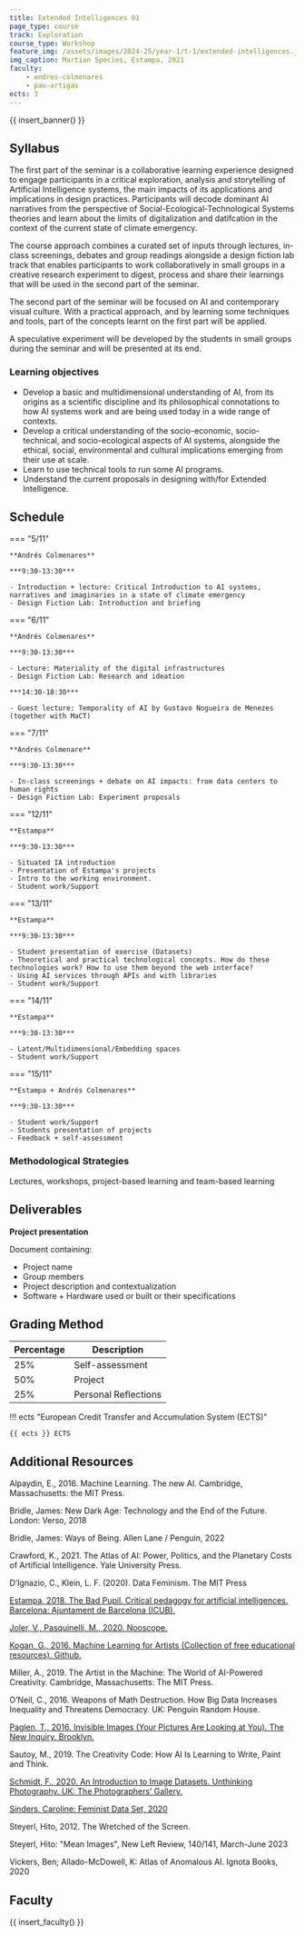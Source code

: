 ```yaml
---
title: Extended Intelligences 01
page_type: course
track: Exploration
course_type: Workshop
feature_img: /assets/images/2024-25/year-1/t-1/extended-intelligences.jpeg
img_caption: Martian Species, Estampa, 2021
faculty:
    - andres-colmenares
    - pau-artigas
ects: 3
---
```


{{ insert_banner() }}

## Syllabus

The first part of the seminar is a collaborative learning experience designed to engage participants in a critical exploration, analysis and storytelling of Artificial Intelligence systems, the main impacts of its applications and implications in design practices. Participants will decode dominant AI narratives from the perspective of Social-Ecological-Technological Systems theories and learn about the limits of digitalization and datifcation in the context of the current state of climate emergency.

The course approach combines a curated set of inputs through lectures, in-class screenings, debates and group readings alongside a design fiction lab track that enables participants to work collaboratively in small groups in a creative research experiment to digest, process and share their learnings that will be used in the second part of the seminar.

The second part of the seminar will be focused on AI and contemporary visual culture. With a practical approach, and by learning some techniques and tools, part of the concepts learnt on the first part will be applied.

A speculative experiment will be developed by the students in small groups during the seminar and will be presented at its end.


### Learning objectives

- Develop a basic and multidimensional understanding of AI, from its origins as a scientific discipline and its philosophical connotations to how AI systems work and are being used today in a wide range of contexts.
- Develop a critical understanding of the socio-economic, socio-technical, and socio-ecological aspects of AI systems, alongside the ethical, social, environmental and cultural implications emerging from their use at scale.
- Learn to use technical tools to run some AI programs.
- Understand the current proposals in designing with/for Extended Intelligence. 


## Schedule

=== "5/11"

    **Andrés Colmenares**

    ***9:30-13:30***

    - Introduction + lecture: Critical Introduction to AI systems, narratives and imaginaries in a state of climate emergency
    - Design Fiction Lab: Introduction and briefing


=== "6/11"

    **Andrés Colmenares**

    ***9:30-13:30***

    - Lecture: Materiality of the digital infrastructures
    - Design Fiction Lab: Research and ideation

    ***14:30-18:30***

    - Guest lecture: Temporality of AI by Gustavo Nogueira de Menezes (together with MaCT)


=== "7/11"

    **Andrés Colmenare**

    ***9:30-13:30***

    - In-class screenings + debate on AI impacts: from data centers to human rights
    - Design Fiction Lab: Experiment proposals


=== "12/11"

    **Estampa**

    ***9:30-13:30***

    - Situated IA introduction
    - Presentation of Estampa's projects
    - Intro to the working environment.
    - Student work/Support


=== "13/11"

    **Estampa**

    ***9:30-13:30***

    - Student presentation of exercise (Datasets)
    - Theoretical and practical technological concepts. How do these technologies work? How to use them beyond the web interface? 
    - Using AI services through APIs and with libraries
    - Student work/Support

=== "14/11"

    **Estampa**

    ***9:30-13:30***

    - Latent/Multidimensional/Embedding spaces
    - Student work/Support

=== "15/11"

    **Estampa + Andrés Colmenares**

    ***9:30-13:30***

    - Student work/Support
    - Students presentation of projects
    - Feedback + self-assessment



### Methodological Strategies

Lectures, workshops, project-based learning and team-based learning

## Deliverables

**Project presentation**

Document containing:
- Project name
- Group members
- Project description and contextualization
- Software + Hardware used or built or their specifications

## Grading Method

| Percentage  | Description                                     |
| ----------- | ------------------------------------            |
| 25%         | Self-assessment                             |
| 50%         | Project                                         |
| 25%         | Personal Reflections                            |

!!! ects "European Credit Transfer and Accumulation System (ECTS)"

    {{ ects }} ECTS

## Additional Resources

Alpaydin, E., 2016. Machine Learning. The new AI. Cambridge, Massachusetts: the MIT Press.

Bridle, James: New Dark Age: Technology and the End of the Future. London: Verso, 2018 

Bridle, James: Ways of Being. Allen Lane / Penguin, 2022 

Crawford, K., 2021. The Atlas of AI: Power, Politics, and the Planetary Costs of Artificial Intelligence. Yale University Press.

D’Ignazio, C., Klein, L. F. (2020). Data Feminism. The MIT Press

[Estampa, 2018. The Bad Pupil. Critical pedagogy for artificial intelligences. Barcelona: Ajuntament de Barcelona (ICUB).](https://tallerestampa.com/wordpress/wp-content/uploads/2019/09/elmalalumne_Estampa_CAT_ES_EN.pdf)

[Joler, V., Pasquinelli, M., 2020. Nooscope.](https://nooscope.ai/)

[Kogan, G., 2016. Machine Learning for Artists (Collection of free educational resources). Github.](https://ml4a.github.io/)

Miller, A., 2019. The Artist in the Machine: The World of AI-Powered Creativity. Cambridge, Massachusetts: The MIT Press.

O’Neil, C., 2016. Weapons of Math Destruction. How Big Data Increases Inequality and Threatens Democracy. UK: Penguin Random House.

[Paglen, T., 2016. Invisible Images (Your Pictures Are Looking at You). The New Inquiry. Brooklyn.](https://thenewinquiry.com/invisible-images-your-pictures-are-looking-at-you/)

Sautoy, M., 2019. The Creativity Code: How AI Is Learning to Write, Paint and Think.

[Schmidt, F., 2020. An Introduction to Image Datasets. Unthinking Photography. UK: The Photographers’ Gallery.](https://unthinking.photography/articles/an-introduction-to-image-datasets)

[Sinders, Caroline: Feminist Data Set, 2020](https://carolinesinders.com/wp-content/uploads/2020/05/Feminist-Data-Set-Final-Draft-2020-0517.pdf) 

Steyerl, Hito, 2012. The Wretched of the Screen.

Steyerl, Hito: "Mean Images", New Left Review, 140/141, March-June 2023 

Vickers, Ben; Allado-McDowell, K: Atlas of Anomalous AI. Ignota Books, 2020

## Faculty

{{ insert_faculty() }}
